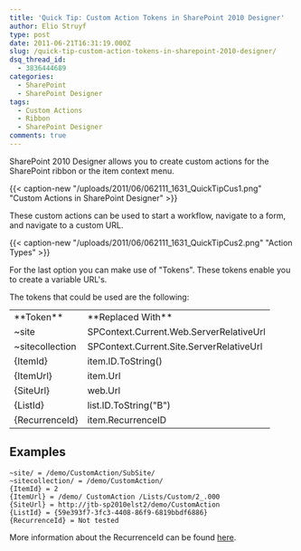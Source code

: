 ```yaml
---
title: 'Quick Tip: Custom Action Tokens in SharePoint 2010 Designer'
author: Elio Struyf
type: post
date: 2011-06-21T16:31:19.000Z
slug: /quick-tip-custom-action-tokens-in-sharepoint-2010-designer/
dsq_thread_id:
  - 3836444689
categories:
  - SharePoint
  - SharePoint Designer
tags:
  - Custom Actions
  - Ribbon
  - SharePoint Designer
comments: true
---
```


SharePoint 2010 Designer allows you to create custom actions for the SharePoint ribbon or the item context menu.

{{< caption-new "/uploads/2011/06/062111_1631_QuickTipCus1.png" "Custom Actions in SharePoint Designer" >}}

These custom actions can be used to start a workflow, navigate to a form, and navigate to a custom URL.

{{< caption-new "/uploads/2011/06/062111_1631_QuickTipCus2.png" "Action Types" >}}

For the last option you can make use of "Tokens". These tokens enable you to create a variable URL's.

The tokens that could be used are the following:
<table style="margin: 0 auto;">
<tbody>
<tr>
<td>**Token**</td>
<td>**Replaced With**</td>
</tr>
<tr>
<td>~site</td>
<td>SPContext.Current.Web.ServerRelativeUrl</td>
</tr>
<tr>
<td>~sitecollection</td>
<td>SPContext.Current.Site.ServerRelativeUrl</td>
</tr>
<tr>
<td>{ItemId}</td>
<td>item.ID.ToString()</td>
</tr>
<tr>
<td>{ItemUrl}</td>
<td>item.Url</td>
</tr>
<tr>
<td>{SiteUrl}</td>
<td>web.Url</td>
</tr>
<tr>
<td>{ListId}</td>
<td>list.ID.ToString("B")</td>
</tr>
<tr>
<td style="width: 100px;">{RecurrenceId}</td>
<td>item.RecurrenceID</td>
</tr>
</tbody>
</table>

## Examples


```text
~site/ = /demo/CustomAction/SubSite/
~sitecollection/ = /demo/CustomAction/
{ItemId} = 2
{ItemUrl} = /demo/ CustomAction /Lists/Custom/2_.000
{SiteUrl} = http://jtb-sp2010elst2/demo/CustomAction
{ListId} = {59e393f7-3fc3-4408-86f9-6819bbdf6886}
{RecurrenceId} = Not tested
```

More information about the RecurrenceId can be found [here](http://gvaro.wordpress.com/2009/03/17/recurrenceid-attribute-of-the-customaction-element/).
